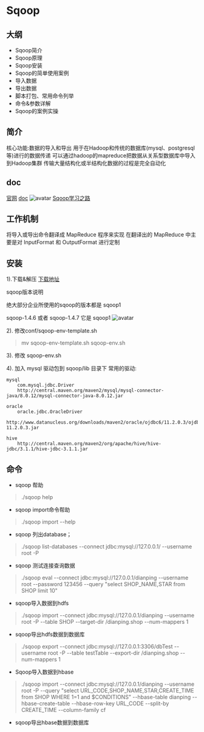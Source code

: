 # Sqoop

## 大纲
* Sqoop简介
* Sqoop原理
* Sqoop安装
* Sqoop的简单使用案例
* 导入数据
* 导出数据
* 脚本打包、常用命令列举
* 命令&参数详解
* Sqoop的案例实操

## 简介
核心功能:数据的导入和导出
用于在Hadoop和传统的数据库(mysql、postgresql等)进行的数据传递
可以通过hadoop的mapreduce把数据从关系型数据库中导入到Hadoop集群
传输大量结构化或半结构化数据的过程是完全自动化

## doc
[官网](http://sqoop.apache.org/)
[doc](http://sqoop.apache.org/docs/1.4.7/SqoopUserGuide.html)
![avatar](https://images2018.cnblogs.com/blog/1228818/201804/1228818-20180412130640231-449939615.png)
[Sqoop学习之路](https://www.cnblogs.com/qingyunzong/p/8807252.html)


## 工作机制

将导入或导出命令翻译成 MapReduce 程序来实现 在翻译出的 MapReduce 中主要是对 InputFormat 和 OutputFormat 进行定制

## 安装

1).下载&解压
[下载地址](http://mirrors.hust.edu.cn/apache/)

sqoop版本说明

绝大部分企业所使用的sqoop的版本都是 sqoop1

sqoop-1.4.6 或者 sqoop-1.4.7 它是 sqoop1
![avatar](https://images2018.cnblogs.com/blog/1228818/201804/1228818-20180412131040413-312918279.png)

2). 修改conf/sqoop-env-template.sh
> mv sqoop-env-template.sh sqoop-env.sh

3). 修改 sqoop-env.sh

4). 加入 mysql 驱动包到 sqoop/lib 目录下
常用的驱动:
    
    mysql 
        com.mysql.jdbc.Driver 
        http://central.maven.org/maven2/mysql/mysql-connector-java/8.0.12/mysql-connector-java-8.0.12.jar
    
    oracle
        oracle.jdbc.OracleDriver
        http://www.datanucleus.org/downloads/maven2/oracle/ojdbc6/11.2.0.3/ojdbc6-11.2.0.3.jar
    
    hive
        http://central.maven.org/maven2/org/apache/hive/hive-jdbc/3.1.1/hive-jdbc-3.1.1.jar
    
## 命令
* sqoop 帮助
> ./sqoop help
* sqoop import命令帮助
> ./sqoop import --help
* sqoop 列出database；
> ./sqoop list-databases --connect jdbc:mysql://127.0.0.1/ --username root -P
* sqoop 测试连接查询数据
> ./sqoop eval --connect jdbc:mysql://127.0.0.1/dianping --username root --password 123456 --query "select SHOP_NAME,STAR from SHOP limit 10"
* sqoop导入数据到hdfs
> ./sqoop import --connect jdbc:mysql://127.0.0.1/dianping --username root -P  --table SHOP --target-dir /dianping.shop --num-mappers 1
* sqoop导出hdfs数据到数据库
> ./sqoop export --connect jdbc:mysql://127.0.0.1:3306/dbTest --username root -P --table testTable --export-dir /dianping.shop --num-mappers 1
* Sqoop导入数据到hbase
> ./sqoop import --connect jdbc:mysql://127.0.0.1/dianping --username root -P  --query "select URL_CODE,SHOP_NAME,STAR,CREATE_TIME from SHOP WHERE 1=1 and \$CONDITIONS" --hbase-table dianping --hbase-create-table --hbase-row-key URL_CODE --split-by CREATE_TIME --column-family cf
* sqoop导出hbase数据到数据库